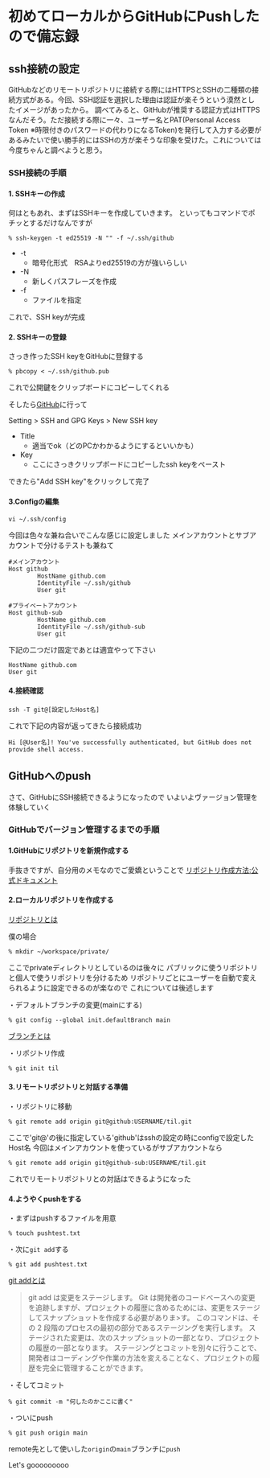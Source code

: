 # 初めてローカルからGitHubにPushしたので備忘録

## ssh接続の設定

GitHubなどのリモートリポジトリに接続する際にはHTTPSとSSHの二種類の接続方式がある。今回、SSH認証を選択した理由は認証が楽そうという漠然としたイメージがあったから。 調べてみると、GitHubが推奨する認証方式はHTTPSなんだそう。ただ接続する際に一々、ユーザー名とPAT(Personal Access Token ※時限付きのパスワードの代わりになるToken)を発行して入力する必要があるみたいで使い勝手的にはSSHの方が楽そうな印象を受けた。これについては今度ちゃんと調べようと思う。

### SSH接続の手順

#### 1. SSHキーの作成
何はともあれ、まずはSSHキーを作成していきます。
といってもコマンドでポチッとするだけなんですが

```
% ssh-keygen -t ed25519 -N "" -f ~/.ssh/github
```
* -t
    * 暗号化形式　RSAよりed25519の方が強いらしい
* -N
    * 新しくパスフレーズを作成
* -f
    * ファイルを指定

これで、SSH keyが完成

#### 2. SSHキーの登録
さっき作ったSSH keyをGitHubに登録する

```
% pbcopy < ~/.ssh/github.pub
```
これで公開鍵をクリップボードにコピーしてくれる

そしたら[GitHub](https://github.com/settings/keys)に行って

Setting > SSH and GPG Keys > New SSH key

* Title
    * 適当でok（どのPCかわかるようにするといいかも）
* Key
    * ここにさっきクリップボードにコピーしたssh keyをペースト

できたら"Add SSH key"をクリックして完了

#### 3.Configの編集
```
vi ~/.ssh/config
```

今回は色々な兼ね合いでこんな感じに設定しました
メインアカウントとサブアカウントで分けるテストも兼ねて

```
#メインアカウント
Host github
        HostName github.com
        IdentityFile ~/.ssh/github
        User git

#プライベートアカウント
Host github-sub
        HostName github.com
        IdentityFile ~/.ssh/github-sub
        User git

```

下記の二つだけ固定であとは適宜やって下さい

```
HostName github.com
User git
```

#### 4.接続確認
```
ssh -T git@[設定したHost名]
```
これで下記の内容が返ってきたら接続成功
```
Hi [@User名]! You've successfully authenticated, but GitHub does not provide shell access.
```

## GitHubへのpush

さて、GitHubにSSH接続できるようになったので
いよいよヴァージョン管理を体験していく

### GitHubでバージョン管理するまでの手順

#### 1.GitHubにリポジトリを新規作成する

手抜きですが、自分用のメモなのでご愛嬌ということで
[リポジトリ作成方法:公式ドキュメント](https://docs.github.com/ja/repositories/creating-and-managing-repositories/quickstart-for-repositories)


#### 2.ローカルリポジトリを作成する

[リポジトリとは](https://docs.github.com/ja/enterprise-cloud@latest/repositories/creating-and-managing-repositories/about-repositories)

僕の場合

```
% mkdir ~/workspace/private/
```
ここでprivateディレクトリとしているのは後々に
パブリックに使うリポジトリと個人で使うリポジトリを分けるため
リポジトリごとにユーザーを自動で変えられるように設定できるのが楽なので
これについては後述します

・デフォルトブランチの変更(mainにする)
```
% git config --global init.defaultBranch main
```
[ブランチとは](https://docs.github.com/ja/pull-requests/collaborating-with-pull-requests/proposing-changes-to-your-work-with-pull-requests/about-branches)

・リポジトリ作成
```
% git init til
```

#### 3.リモートリポジトリと対話する準備

・リポジトリに移動
```
% git remote add origin git@github:USERNAME/til.git
```

ここで'git@'の後に指定している'github'はsshの設定の時にconfigで設定したHost名
今回はメインアカウントを使っているがサブアカウントなら
```
% git remote add origin git@github-sub:USERNAME/til.git
```
これでリモートリポジトリとの対話はできるようになった

#### 4.ようやくpushをする

・まずはpushするファイルを用意

```
% touch pushtest.txt
```

・次に`git add`する
```
% git add pushtest.txt
```
[git addとは](https://docs.github.com/ja/get-started/using-git/about-git)
>git add は変更をステージします。 Git は開発者のコードベースへの変更を追跡しますが、プロジェクトの履歴に含めるためには、変更をステージしてスナップショットを作成する必要がありま>す。 このコマンドは、その 2 段階のプロセスの最初の部分であるステージングを実行します。 ステージされた変更は、次のスナップショットの一部となり、プロジェクトの履歴の一部となります。 ステージングとコミットを別々に行うことで、開発者はコーディングや作業の方法を変えることなく、プロジェクトの履歴を完全に管理することができます。


・そしてコミット
```
% git commit -m "何したのかここに書く"
```

・ついにpush
```
% git push origin main
```
remote先として使いした`origin`の`main`ブランチに`push`

Let's gooooooooo